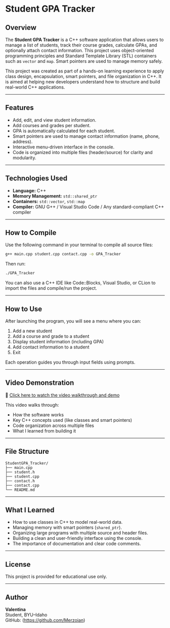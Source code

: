 # Student GPA Tracker

## Overview

The **Student GPA Tracker** is a C++ software application that allows users to manage a list of students, track their course grades, calculate GPAs, and optionally attach contact information. This project uses object-oriented programming principles and Standard Template Library (STL) containers such as `vector` and `map`. Smart pointers are used to manage memory safely.

This project was created as part of a hands-on learning experience to apply class design, encapsulation, smart pointers, and file organization in C++. It is aimed at helping new developers understand how to structure and build real-world C++ applications.

---

## Features

- Add, edit, and view student information.
- Add courses and grades per student.
- GPA is automatically calculated for each student.
- Smart pointers are used to manage contact information (name, phone, address).
- Interactive menu-driven interface in the console.
- Code is organized into multiple files (header/source) for clarity and modularity.

---

## Technologies Used

- **Language:** C++
- **Memory Management:** `std::shared_ptr`
- **Containers:** `std::vector`, `std::map`
- **Compiler:** GNU G++ / Visual Studio Code / Any standard-compliant C++ compiler

---

## How to Compile

Use the following command in your terminal to compile all source files:

```bash
g++ main.cpp student.cpp contact.cpp -o GPA_Tracker
```

Then run:

```bash
./GPA_Tracker
```

You can also use a C++ IDE like Code::Blocks, Visual Studio, or CLion to import the files and compile/run the project.

---

## How to Use

After launching the program, you will see a menu where you can:

1. Add a new student  
2. Add a course and grade to a student  
3. Display student information (including GPA)  
4. Add contact information to a student  
5. Exit

Each operation guides you through input fields using prompts.

---

## Video Demonstration

🎥 [Click here to watch the video walkthrough and demo](https://www.youtube.com/watch?v=YOUR_VIDEO_LINK)

This video walks through:
- How the software works
- Key C++ concepts used (like classes and smart pointers)
- Code organization across multiple files
- What I learned from building it

---

## File Structure

```
StudentGPA_Tracker/
├── main.cpp
├── student.h
├── student.cpp
├── contact.h
├── contact.cpp
└── README.md
```

---

## What I Learned

- How to use classes in C++ to model real-world data.
- Managing memory with smart pointers (`shared_ptr`).
- Organizing large programs with multiple source and header files.
- Building a clean and user-friendly interface using the console.
- The importance of documentation and clear code comments.

---

## License

This project is provided for educational use only.

---

## Author

**Valentina**  
Student, BYU–Idaho  
GitHub: (https://github.com/Merzoian)
